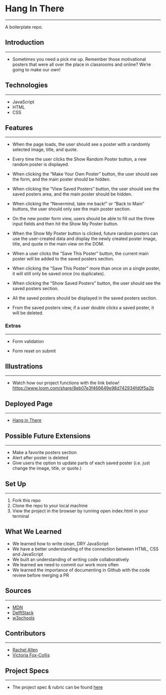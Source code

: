 # Hang In There
---
A boilerplate repo.

## Introduction
---
* Sometimes you need a pick me up. Remember those motivational posters that were all over the place in classrooms and online? We’re going to make our own!

## Technologies
---
* JavaScript
* HTML
* CSS

## Features
---
* When the page loads, the user should see a poster with a randomly selected image, title, and quote.

* Every time the user clicks the Show Random Poster button, a new random poster is displayed.

* When clicking the “Make Your Own Poster” button, the user should see the form, and the main poster should be hidden.

* When clicking the “View Saved Posters” button, the user should see the saved posters area, and the main poster should be hidden.

* When clicking the “Nevermind, take me back!” or “Back to Main” buttons, the user should only see the main poster section.

* On the new poster form view, users should be able to fill out the three input fields and then hit the Show My Poster button.

* When the Show My Poster button is clicked, future random posters can use the user-created data and display the newly created poster image, title, and quote in the main view on the DOM.

* When a user clicks the “Save This Poster” button, the current main poster will be added to the saved posters section.

* When clicking the “Save This Poster” more than once on a single poster, it will still only be saved once (no duplicates).

* When clicking the “Show Saved Posters” button, the user should see the saved posters section.

* All the saved posters should be displayed in the saved posters section.

* From the saved posters view, if a user double clicks a saved poster, it will be deleted.

### Extras
---
* Form validation

* Form reset on submit

## Illustrations
---
* Watch how our project functions with the link below!
https://www.loom.com/share/8eb07e3f466649e98d742934fd0f5a2b

## Deployed Page
---
* [Hang in There](https://rallen13.github.io/hang-in-there-rachel-vic/)

## Possible Future Extensions
---
* Make a favorite posters section
* Alert after poster is deleted
* Give users the option to update parts of each saved poster (i.e. just change the image, title, or quote.)

## Set Up
---
1. Fork this repo
2. Clone the repo to your local machine
3. View the project in the browser by running open index.html  in your terminal

## What We Learned
* We learned how to write clean, DRY JavaScript
* We have a better understanding of the connection between HTML, CSS and JavaScript
* We built an understanding of writing code collaboratively
* We learned we need to commit our work more often
* We learned the importance of documenting in Github with the code review before merging a PR  

## Sources
---
* [MDN](https://developer.mozilla.org/en-US/)
* [DelftStack](https://www.delftstack.com/)
* [w3schools](https://www.w3schools.com/)

## Contributors
---
* [Rachel Allen](https://github.com/Rallen13)
* [Victoria Fox-Collis](https://github.com/VictoriaFC)

## Project Specs
---
* The project spec & rubric can be found [here](https://frontend.turing.edu/projects/module-1/hang-in-there-v2.html)
